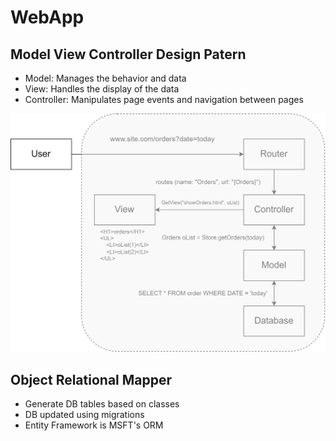 # WebApp

## Model View Controller Design Patern
- Model: Manages the behavior and data
- View: Handles the display of the data
- Controller: Manipulates page events and navigation between pages

![Model View Controller](Images/MVC.svg)

## Object Relational Mapper
- Generate DB tables based on classes
- DB updated using migrations
- Entity Framework is MSFT's ORM
